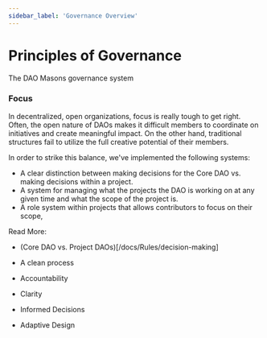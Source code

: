 ```yaml
---
sidebar_label: 'Governance Overview'
---
```


# Principles of Governance

The DAO Masons governance system

### Focus

In decentralized, open organizations, focus is really tough to get right. Often, the open nature of DAOs makes it difficult members to coordinate on initiatives and create meaningful impact. On the other hand, traditional structures fail to utilize the full creative potential of their members.

In order to strike this balance, we've implemented the following systems:

- A clear distinction between making decisions for the Core DAO vs. making decisions within a project. 
- A system for managing what the projects the DAO is working on at any given time and what the scope of the project is.
- A role system within projects that allows contributors to focus on their scope, 

Read More: 
- (Core DAO vs. Project DAOs)[/docs/Rules/decision-making]
- A clean process

- Accountability
- Clarity
- Informed Decisions
- Adaptive Design
